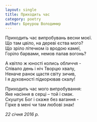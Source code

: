 ```yaml
---
layout: single
title: Приходить час
category: poetry
author: Бреурош Володимир
---
```


Приходить час випробувань весни моєї.  
Що там цвіло, на дереві єства мого?  
Що зріло літечком із вродою камеї,  
Горіло барвами, немов палав вогонь?  

А квітло ж юності колись обличчя -   
Співало день і ніч Творцю хвалу,  
Неначе ранок щастя світу зичив,  
І я духовності підкорював скалу!  

Приходить час мого випробування:  
Яке насіння в серці – той і смак.  
Скуштує Бог і скаже без вагання -  
Гірке в мені чи там любові знак!  

*22 січня 2016 р.*
